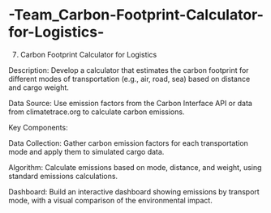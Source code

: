 # -Team_Carbon-Footprint-Calculator-for-Logistics-

7. Carbon Footprint Calculator for Logistics 

Description: Develop a calculator that estimates the carbon footprint for different modes of transportation (e.g., air, road, sea) based on distance and cargo weight. 

Data Source: Use emission factors from the Carbon Interface API or data from climatetrace.org to calculate carbon emissions. 

Key Components: 

Data Collection: Gather carbon emission factors for each transportation mode and apply them to simulated cargo data. 

Algorithm: Calculate emissions based on mode, distance, and weight, using standard emissions calculations. 

Dashboard: Build an interactive dashboard showing emissions by transport mode, with a visual comparison of the environmental impact. 

 
